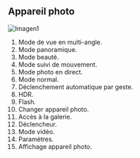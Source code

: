 ## Appareil photo

![Imagen1](http://static.energysistem.com/images/manuals/42689/57f3783201957.jpg)


1. Mode de vue en multi-angle.
2. Mode panoramique.
3. Mode beauté.
4. Mode suivi de mouvement.
5. Mode photo en direct.
6. Mode normal.
7. Déclenchement automatique par geste.
8. HDR.
9. Flash.
10. Changer appareil photo.
11. Accès à la galerie.
12. Déclencheur.
13. Mode vidéo.
14. Paramètres.
15. Affichage appareil photo.
